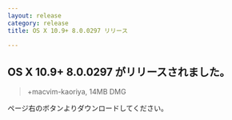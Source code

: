 ```yaml
---
layout: release
category: release
title: OS X 10.9+ 8.0.0297 リリース

---
```

## OS X 10.9+ 8.0.0297 がリリースされました。

> +macvim-kaoriya, 14MB DMG

ページ右のボタンよりダウンロードしてください。
